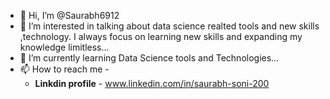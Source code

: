 - 👋 Hi, I’m @Saurabh6912
- 👀 I’m interested in talking about data science realted tools and new skills ,technology. I always focus on learning new skills and expanding my knowledge limitless...
- 🌱 I’m currently learning Data Science tools and Technologies...
- 📫 How to reach me -
   * **Linkdin profile** - www.linkedin.com/in/saurabh-soni-200

<!---
Saurabh6912/Saurabh6912 is a ✨ special ✨ repository because its `README.md` (this file) appears on your GitHub profile.
You can click the Preview link to take a look at your changes.
--->
